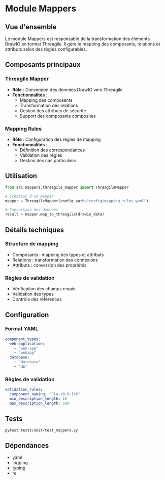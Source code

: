 # Module Mappers

## Vue d'ensemble
Le module Mappers est responsable de la transformation des éléments DrawIO en format Threagile. Il gère le mapping des composants, relations et attributs selon des règles configurables.

## Composants principaux

### Threagile Mapper
- **Rôle** : Conversion des données DrawIO vers Threagile
- **Fonctionnalités** :
  - Mapping des composants
  - Transformation des relations
  - Gestion des attributs de sécurité
  - Support des composants composites

### Mapping Rules
- **Rôle** : Configuration des règles de mapping
- **Fonctionnalités** :
  - Définition des correspondances
  - Validation des règles
  - Gestion des cas particuliers

## Utilisation

```python
from src.mappers.threagile_mapper import ThreagileMapper

# Création d'un mapper
mapper = ThreagileMapper(config_path="config/mapping_rules.yaml")

# Conversion des données
result = mapper.map_to_threagile(drawio_data)
```

## Détails techniques

### Structure de mapping
- Composants : mapping des types et attributs
- Relations : transformation des connexions
- Attributs : conversion des propriétés

### Règles de validation
- Vérification des champs requis
- Validation des types
- Contrôle des références

## Configuration

### Format YAML
```yaml
component_types:
  web-application:
    - "web-app"
    - "webapp"
  database:
    - "database"
    - "db"
```

### Règles de validation
```yaml
validation_rules:
  component_naming: "^[a-z0-9-]+$"
  min_description_length: 10
  max_description_length: 500
```

## Tests
```bash
pytest tests/unit/test_mappers.py
```

## Dépendances
- yaml
- logging
- typing
- re 